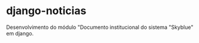 # django-noticias
Desenvolvimento do módulo "Documento institucional do sistema "Skyblue" em django.
